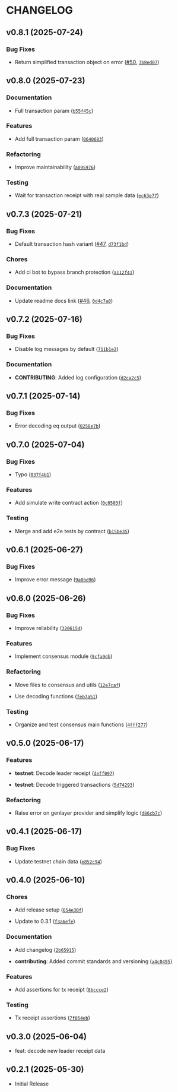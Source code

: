 # CHANGELOG

<!-- version list -->

## v0.8.1 (2025-07-24)

### Bug Fixes

- Return simplified transaction object on error
  ([#50](https://github.com/genlayerlabs/genlayer-py/pull/50),
  [`3b8ed07`](https://github.com/genlayerlabs/genlayer-py/commit/3b8ed070c49e511bf062db5d40ea29250413490b))


## v0.8.0 (2025-07-23)

### Documentation

- Full transaction param
  ([`b55f45c`](https://github.com/genlayerlabs/genlayer-py/commit/b55f45c33e428cfa1615e1e0ba8626edca8f738d))

### Features

- Add full transaction param
  ([`0640683`](https://github.com/genlayerlabs/genlayer-py/commit/06406838fc93fa006a44e021d2fa405430dfc4b2))

### Refactoring

- Improve maintainability
  ([`a095976`](https://github.com/genlayerlabs/genlayer-py/commit/a0959766e714eb057450f6ac69cd346d0be317d6))

### Testing

- Wait for transaction receipt with real sample data
  ([`ec63e77`](https://github.com/genlayerlabs/genlayer-py/commit/ec63e77245fb2a12d992b0af7e26136a4bc4d8f2))


## v0.7.3 (2025-07-21)

### Bug Fixes

- Default transaction hash variant ([#47](https://github.com/genlayerlabs/genlayer-py/pull/47),
  [`d73f1bd`](https://github.com/genlayerlabs/genlayer-py/commit/d73f1bd1b6c62e1f635cc08ef9d70ae941b0e5fd))

### Chores

- Add ci bot to bypass branch protection
  ([`a112f41`](https://github.com/genlayerlabs/genlayer-py/commit/a112f412e81599dab236f34e8adad202fa344e8a))

### Documentation

- Update readme docs link ([#46](https://github.com/genlayerlabs/genlayer-py/pull/46),
  [`0d4c7a0`](https://github.com/genlayerlabs/genlayer-py/commit/0d4c7a065181f2057451a64b7ac27f3348feae23))


## v0.7.2 (2025-07-16)

### Bug Fixes

- Disable log messages by default
  ([`711b1e2`](https://github.com/genlayerlabs/genlayer-py/commit/711b1e23c3a8400d8761305401256ba95e1abb71))

### Documentation

- **CONTRIBUTING**: Added log configuration
  ([`d2ca2c5`](https://github.com/genlayerlabs/genlayer-py/commit/d2ca2c56ccdb614e1454d713fb768fa13889752b))


## v0.7.1 (2025-07-14)

### Bug Fixes

- Error decoding eq output
  ([`0258e7b`](https://github.com/genlayerlabs/genlayer-py/commit/0258e7b566023e845a58b782746278d5fabfbaad))


## v0.7.0 (2025-07-04)

### Bug Fixes

- Typo
  ([`037f4b1`](https://github.com/genlayerlabs/genlayer-py/commit/037f4b113de2cc1b485a469568724f5f8c1620ae))

### Features

- Add simulate write contract action
  ([`0c0503f`](https://github.com/genlayerlabs/genlayer-py/commit/0c0503f7031a51631825e8f748606a955b32e5b5))

### Testing

- Merge and add e2e tests by contract
  ([`b15be35`](https://github.com/genlayerlabs/genlayer-py/commit/b15be35c5c9162266f1a42ac1ab0d51adc351ce9))


## v0.6.1 (2025-06-27)

### Bug Fixes

- Improve error message
  ([`9a0bd96`](https://github.com/genlayerlabs/genlayer-py/commit/9a0bd96eec879b7461e57aa1214cca3437287500))


## v0.6.0 (2025-06-26)

### Bug Fixes

- Improve reliability
  ([`3206154`](https://github.com/genlayerlabs/genlayer-py/commit/32061544214ac3f9af59720dd4197adcc06ce8aa))

### Features

- Implement consensus module
  ([`9cfa9db`](https://github.com/genlayerlabs/genlayer-py/commit/9cfa9dba22d5d2a8615c7caa57ce89f55676413e))

### Refactoring

- Move files to consensus and utils
  ([`12e7caf`](https://github.com/genlayerlabs/genlayer-py/commit/12e7caf953c0868e2a3c59fa733cb8963182cc18))

- Use decoding functions
  ([`feb7a51`](https://github.com/genlayerlabs/genlayer-py/commit/feb7a51a01b8e8c2130d60ce562af8eb456acdcd))

### Testing

- Organize and test consensus main functions
  ([`4fff277`](https://github.com/genlayerlabs/genlayer-py/commit/4fff277c427d676ebabf926de5a6500aa8abe692))


## v0.5.0 (2025-06-17)

### Features

- **testnet**: Decode leader receipt
  ([`deff097`](https://github.com/genlayerlabs/genlayer-py/commit/deff09794ede3449aabe0d41d17007b66fed189b))

- **testnet**: Decode triggered transactions
  ([`5d74293`](https://github.com/genlayerlabs/genlayer-py/commit/5d742932b418c6b025d84329be99fc5550acfc4b))

### Refactoring

- Raise error on genlayer provider and simplify logic
  ([`d86cb7c`](https://github.com/genlayerlabs/genlayer-py/commit/d86cb7cd227ee0411d55c2602b07bc8fb847d592))


## v0.4.1 (2025-06-17)

### Bug Fixes

- Update testnet chain data
  ([`e852c94`](https://github.com/genlayerlabs/genlayer-py/commit/e852c941dfbdbabe36700f607bee267a778f6630))


## v0.4.0 (2025-06-10)

### Chores

- Add release setup
  ([`654e30f`](https://github.com/genlayerlabs/genlayer-py/commit/654e30f161f0e704cfd15d10684bf0fd7ed9e3b4))

- Update to 0.3.1
  ([`f3a6efe`](https://github.com/genlayerlabs/genlayer-py/commit/f3a6efe63379c636f719ce8b8f5b43d1d6cc0b7d))

### Documentation

- Add changelog
  ([`2b65915`](https://github.com/genlayerlabs/genlayer-py/commit/2b6591556a99416cbc00ad0838425ba37ca0e654))

- **contributing**: Added commit standards and versioning
  ([`a4c0495`](https://github.com/genlayerlabs/genlayer-py/commit/a4c0495199f289682c2ee68a22bd2d3e697c48bf))

### Features

- Add assertions for tx receipt
  ([`8bccce2`](https://github.com/genlayerlabs/genlayer-py/commit/8bccce247b856c264340853449f27a652903c5d6))

### Testing

- Tx receipt assertions
  ([`7f054eb`](https://github.com/genlayerlabs/genlayer-py/commit/7f054eb7e449c21e823a61d1b9c47c5caf8c3e42))


## v0.3.0 (2025-06-04)

- feat: decode new leader receipt data

## v0.2.1 (2025-05-30)

- Initial Release
